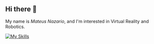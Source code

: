 ## Hi there 👋

My name is *Mateus Nazario*, and I'm interested in Virtual Reality and Robotics.

[![My Skills](https://skillicons.dev/icons?i=unity,ros,py,cpp)](https://skillicons.dev)
<!--
**mateusnazarioc/mateusnazarioc** is a ✨ _special_ ✨ repository because its `README.md` (this file) appears on your GitHub profile.

Here are some ideas to get you started:

- 🔭 I’m currently working on ...
- 🌱 I’m currently learning ...
- 👯 I’m looking to collaborate on ...
- 🤔 I’m looking for help with ...
- 💬 Ask me about ...
- 📫 How to reach me: ...
- 😄 Pronouns: ...
- ⚡ Fun fact: ...
-->
